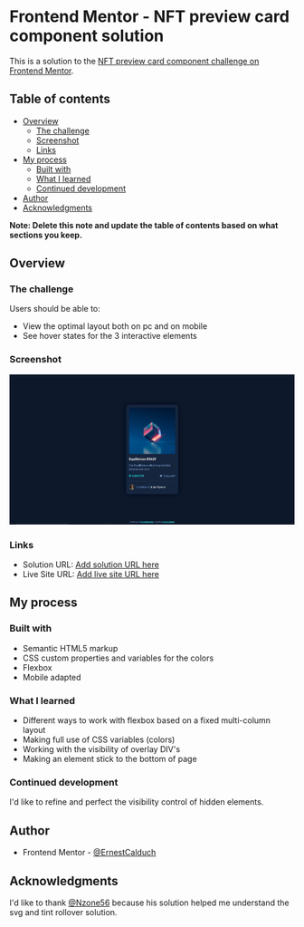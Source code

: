 # Frontend Mentor - NFT preview card component solution

This is a solution to the [NFT preview card component challenge on Frontend Mentor](https://www.frontendmentor.io/challenges/nft-preview-card-component-SbdUL_w0U). 

## Table of contents

- [Overview](#overview)
  - [The challenge](#the-challenge)
  - [Screenshot](#screenshot)
  - [Links](#links)
- [My process](#my-process)
  - [Built with](#built-with)
  - [What I learned](#what-i-learned)
  - [Continued development](#continued-development)
- [Author](#author)
- [Acknowledgments](#acknowledgments)

**Note: Delete this note and update the table of contents based on what sections you keep.**

## Overview

### The challenge

Users should be able to:

- View the optimal layout both on pc and on mobile
- See hover states for the 3 interactive elements

### Screenshot

![](./screenshot.jpg)

### Links

- Solution URL: [Add solution URL here](https://github.com/ErnestCalduch/NFT-preview-card)
- Live Site URL: [Add live site URL here](https://your-live-site-url.com)

## My process

### Built with

- Semantic HTML5 markup
- CSS custom properties and variables for the colors
- Flexbox
- Mobile adapted

### What I learned

- Different ways to work with flexbox based on a fixed multi-column layout
- Making full use of CSS variables (colors)
- Working with the visibility of overlay DIV's
- Making an element stick to the bottom of page

### Continued development

I'd like to refine and perfect the visibility control of hidden elements.

## Author

- Frontend Mentor - [@ErnestCalduch](https://www.frontendmentor.io/profile/ErnestCalduch)

## Acknowledgments

I'd like to thank [@Nzone56](https://www.frontendmentor.io/profile/Nzone56) because his solution helped me understand the svg and tint rollover solution.
